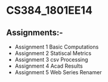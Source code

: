 # CS384_1801EE14

## Assignments:-
* Assignment 1 Basic Computations
* Assignment 2 Statiscal Metrics
* Assignment 3 csv Processing
* Assignment 4 Acad Results
* Assignment 5 Web Series Renamer
